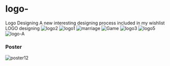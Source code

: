 
# logo-
Logo Designing
A new interesting designing process included in my wishlist LOGO designing
![logo2](https://user-images.githubusercontent.com/90175495/210743781-11eb73a8-a092-49e7-ac2f-9ea947677b08.jpeg)
![logo1](https://user-images.githubusercontent.com/90175495/210743858-3ad7f5a5-8caa-4b5e-9487-3ea7182d1546.jpeg)
![marriage](https://user-images.githubusercontent.com/90175495/210743900-21bef604-db5e-4e36-84b7-4b8f8dcc4254.jpeg)
![Game](https://user-images.githubusercontent.com/90175495/210743925-a3d089fc-f0ed-4f17-b0fb-2fbb403d80e7.jpeg)
![logo3](https://user-images.githubusercontent.com/90175495/210743958-f4019781-caa5-4b60-9361-50af653ff729.jpeg)
![logo5](https://user-images.githubusercontent.com/90175495/210745231-2659f1d1-99eb-4ce7-b6b0-8312d234e157.jpeg)
![logo-A](https://github.com/shobha16-04/logo-/assets/90175495/1c701c3c-e0c8-4bec-afc9-f873a1802735)


### Poster 
![poster12](https://github.com/shobha16-04/logo-/assets/90175495/041cbce2-7f8e-4946-8240-c1b99a32f345)

